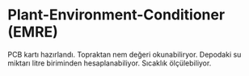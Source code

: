 # Plant-Environment-Conditioner (EMRE)
PCB kartı hazırlandı.
Topraktan nem değeri okunabiliryor.
Depodaki su miktarı litre biriminden hesaplanabiliyor.
Sıcaklık ölçülebiliyor.
